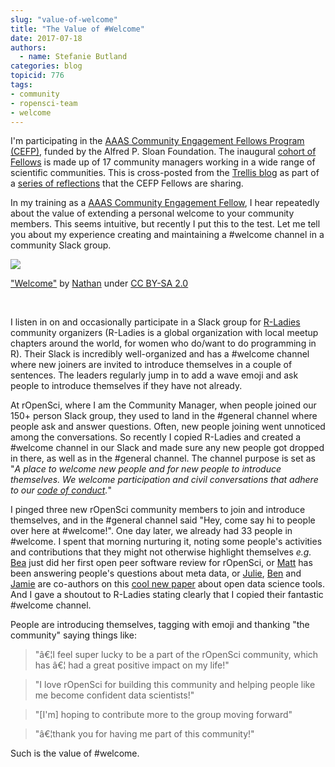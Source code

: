 ```yaml
---
slug: "value-of-welcome"
title: "The Value of #Welcome"
date: 2017-07-18
authors:
  - name: Stefanie Butland
categories: blog
topicid: 776
tags:
- community
- ropensci-team
- welcome
---
```


<div class="alert alert-info" role="alert">
I'm participating in the <a href="https://www.aaas.org/cefp/about" target="_blank">AAAS Community Engagement Fellows Program (CEFP)</a>, funded by the Alfred P. Sloan Foundation. The inaugural <a href="https://blog.trelliscience.com/introducing-the-2017-community-engagement-fellows/" target="_blank">cohort of Fellows</a> is made up of 17 community managers working in a wide range of scientific communities. This is cross-posted from the <a href="https://blog.trelliscience.com/the-value-of-welcome/"target="_blank">Trellis blog</a> as part of a <a href="https://blog.trelliscience.com/tag/fellows-blog-series" target="_blank"> series of reflections</a> that the CEFP Fellows are sharing.
</div>

In my training as a [AAAS Community Engagement Fellow](https://blog.trelliscience.com/introducing-the-2017-community-engagement-fellows/), I hear repeatedly about the value of extending a personal welcome to your community members. This seems intuitive, but recently I put this to the test. Let me tell you about my experience creating and maintaining a #welcome channel in a community Slack group.

<div id="blimages">
<img src="https://blog.trelliscience.com/wp-content/uploads/2017/07/4344878104_e537b0248b_z.jpg">

<a href="https://www.flickr.com/photos/90371939@N00/4344878104">"Welcome"</a> by <a href="https://www.flickr.com/photos/90371939@N00/">Nathan</a> under <a href="https://creativecommons.org/licenses/by-sa/2.0/">CC BY-SA 2.0</a>

</div>

<br>

I listen in on and occasionally participate in a Slack group for [R-Ladies](http://rladies.org/) community organizers (R-Ladies is a global organization with local meetup chapters around the world, for women who do/want to do programming in R). Their Slack is incredibly well-organized and has a #welcome channel where new joiners are invited to introduce themselves in a couple of sentences. The leaders regularly jump in to add a wave emoji and ask people to introduce themselves if they have not already.

At rOpenSci, where I am the Community Manager, when people joined our 150+ person Slack group, they used to land in the #general channel where people ask and answer questions. Often, new people joining went unnoticed among the conversations. So recently I copied R-Ladies and created a #welcome channel in our Slack and made sure any new people got dropped in there, as well as in the #general channel. The channel purpose is set as "*A place to welcome new people and for new people to introduce themselves. We welcome participation and civil conversations that adhere to our [code of conduct](http://unconf17.ropensci.org/coc).*"

I pinged three new rOpenSci community members to join and introduce themselves, and in the #general channel said "Hey, come say hi to people over here at #welcome!". One day later, we already had 33 people in #welcome. I spent that morning nurturing it, noting some people's activities and contributions that they might not otherwise highlight themselves *e.g.* [Bea](https://twitter.com/Chucheria) just did her first open peer software review for rOpenSci, or [Matt](https://twitter.com/metamattj) has been answering people's questions about meta data, or [Julie](https://twitter.com/juliesquid), [Ben](https://twitter.com/ben_d_best) and [Jamie](https://twitter.com/jafflerbach) are co-authors on this [cool new paper](https://doi.org/10.1038/s41559-017-0160) about open data science tools. And I gave a shoutout to R-Ladies stating clearly that I copied their fantastic #welcome channel.

People are introducing themselves, tagging with emoji and thanking "the community" saying things like:

> "â€¦I feel super lucky to be a part of the rOpenSci community, which has â€¦ had a great positive impact on my life!"

> "I love rOpenSci for building this community and helping people like me become confident data scientists!"

> "\[I'm\] hoping to contribute more to the group moving forward"

> "â€¦thank you for having me part of this community!"

Such is the value of #welcome.

